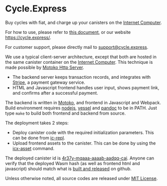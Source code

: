 # Cycle.Express

Buy cycles with fiat, and charge up your canisters on the [Internet Computer].

For how to use, please refer to [this document](doc/about.md), or our website https://cycle.express/.

For customer support, please directly mail to [support@cycle.express](mailto:support@cycle.express).

We use a typical client-server architecture, except that both are hosted in the same canister container on the [Internet Computer].
This technique is made possible by [Motoko Http Server].

- The backend server keeps transaction records, and integrates with [Stripe], a payment gateway service.
- HTML and Javascript frontend handles user input, shows payment link, and confirms after a successful payment.

The backend is written in [Motoko], and frontend in Javascript and Webpack.
Build environment requires [nodejs], [vessel] and [pandoc] to be in PATH.
Just type `make` to build both frontend and backend from source.

The deployment takes 2 steps:
- Deploy canister code with the required initialization parameters. This can be done from [ic-repl].
- Upload frontend assets to the canister. This can be done by using the [icx-asset] command.

The deployed canister id is [4r37y-mqaaa-aaaab-aadqq-cai].
Anyone can verify that the deployed Wasm hash (as well as frontend html and javascript) should match what is [built and released](https://github.com/cycle-express/cycle-express/releases) on github.

Unless otherwise noted, all source codes are released under [MIT License](LICENSE).

[Motoko]: https://github.com/dfinity/motoko
[vessel]: https://github.com/dfinity/vessel
[Motoko Http Server]: https://github.com/krpeacock/server
[Internet Computer]: https://wiki.internetcomputer.org
[4r37y-mqaaa-aaaab-aadqq-cai]: https://dashboard.internetcomputer.org/canister/4r37y-mqaaa-aaaab-aadqq-cai
[nodejs]: https://nodejs.org
[pandoc]: https://pandoc.org
[Stripe]: https://stripe.com
[icx-asset]: https://github.com/dfinity/sdk/tree/main/src/canisters/frontend/icx-asset
[ic-repl]: https://github.com/dfinity/ic-repl
